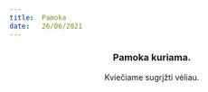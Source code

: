 ```yaml
---
title:  Pamoka
date:   26/06/2021
---
```


### <center>Pamoka kuriama.</center>
<center>Kviečiame sugrįžti vėliau.</center>